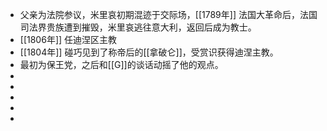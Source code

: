 - 父亲为法院参议，米里哀初期混迹于交际场，[[1789年]] 法国大革命后，法国司法界贵族遭到摧毁，米里哀逃往意大利，返回后成为教士。
- [[1806年]] 任迪涅区主教
- [[1804年]] 碰巧见到了称帝后的[[拿破仑]]，受赏识获得迪涅主教。
- 最初为保王党，之后和[[G]]的谈话动摇了他的观点。
-
-
-
-
-
